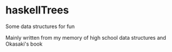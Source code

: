 # haskellTrees
Some data structures for fun

Mainly written from my memory of high school data structures and Okasaki's book
